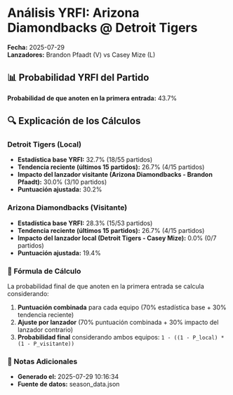 # Análisis YRFI: Arizona Diamondbacks @ Detroit Tigers

**Fecha:** 2025-07-29  
**Lanzadores:** Brandon Pfaadt (V) vs Casey Mize (L)

## 📊 Probabilidad YRFI del Partido

**Probabilidad de que anoten en la primera entrada:** 43.7%

## 🔍 Explicación de los Cálculos

### Detroit Tigers (Local)
- **Estadística base YRFI:** 32.7% (18/55 partidos)
- **Tendencia reciente (últimos 15 partidos):** 26.7% (4/15 partidos)
- **Impacto del lanzador visitante (Arizona Diamondbacks - Brandon Pfaadt):** 30.0% (3/10 partidos)
- **Puntuación ajustada:** 30.2%

### Arizona Diamondbacks (Visitante)
- **Estadística base YRFI:** 28.3% (15/53 partidos)
- **Tendencia reciente (últimos 15 partidos):** 26.7% (4/15 partidos)
- **Impacto del lanzador local (Detroit Tigers - Casey Mize):** 0.0% (0/7 partidos)
- **Puntuación ajustada:** 19.4%

### 📝 Fórmula de Cálculo

La probabilidad final de que anoten en la primera entrada se calcula considerando:
1. **Puntuación combinada** para cada equipo (70% estadística base + 30% tendencia reciente)
2. **Ajuste por lanzador** (70% puntuación combinada + 30% impacto del lanzador contrario)
3. **Probabilidad final** considerando ambos equipos: `1 - ((1 - P_local) * (1 - P_visitante))`

### 📌 Notas Adicionales

- **Generado el:** 2025-07-29 10:16:34
- **Fuente de datos:** season_data.json
